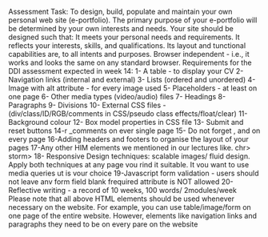 Assessment Task:
To design, build, populate and maintain your own personal web site (e-portfolio). The primary purpose of your e-portfolio will be determined by your own interests and needs. Your site should be designed such that:
It meets your personal needs and requirements.
It reflects your interests, skills, and qualifications.
Its layout and tunctional capabilities are, to all intents and purposes.
Browser independent - i.e., it works and looks the same on any standard browser.
Requirements for the DDI assessment expected in week 14:
1- A table - to display your CV
2- Navigation links (internal and external)
3- Lists (ordered and unordered)
4- Image with alt attribute - for every image used
5- Placeholders - at least on one page
6- Other media types (video/audio) files
7- Headings
8- Paragraphs
9- Divisions
10- External CSS files - (div/class/ID/RGB/comments in CSS/pseudo class effects/float/clear)
11- Background colour
12- Box model properties in CSS file
13- Submit and reset buttons
14-r \_comments on ever single page
15- Do not forget <IDOCTYPE html>, <html lang= "en"> and <meta charset=" UTF-8"> on
every page
16-Adding headers and footers to organise the layout of your pages
17-Any other HIM elements we mentioned in our lectures like. <or> chr> storm>
18- Responsive Design techniques: scalable images/ fluid design. Apply both techniques
at any page vou rind it suitable. It vou want to use media queries ut is vour choice
19-Javascript form validation - users should not leave anv form field blank frequired
attribute is NOT allowed
20- Reflective writing - a record of 10 weeks, 100 words/ 2modules/week
Please note that all above HTML elements should be used whenever necessary on the website. For example, you can use table/image/form on one page of the entire website. However, elements like navigation links and paragraphs they need to be on every pare on the website

